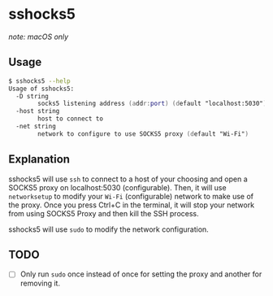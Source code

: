# sshocks5

*note: macOS only*

## Usage

```zsh
$ sshocks5 --help
Usage of sshocks5:
  -D string
    	socks5 listening address (addr:port) (default "localhost:5030")
  -host string
    	host to connect to
  -net string
    	network to configure to use SOCKS5 proxy (default "Wi-Fi")
```

## Explanation

sshocks5 will use `ssh` to connect to a host of your choosing
and open a SOCKS5 proxy on localhost:5030 (configurable). Then, it will
use `networksetup` to modify your `Wi-Fi` (configurable) network
to make use of the proxy. Once you press Ctrl+C in the terminal, it will
stop your network from using SOCKS5 Proxy and then kill the SSH process.

sshocks5 will use `sudo` to modify the network configuration.

## TODO

- [ ] Only run `sudo` once instead of once for setting the proxy
      and another for removing it.